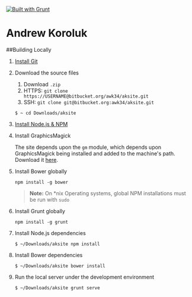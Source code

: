 [![Built with Grunt](https://cdn.gruntjs.com/builtwith.png)](http://gruntjs.com/) 

Andrew Koroluk
===================

##Building Locally
1. [Install Git](http://www.git-scm.com/downloads)

2. Download the source files
    1. Download `.zip`
    2. HTTPS:  `git clone https://USERNAME@bitbucket.org/awk34/aksite.git`
    3. SSH: `git clone git@bitbucket.org:awk34/aksite.git`
	
	`$ ~ cd Downloads/aksite`
	
3. [Install Node.js & NPM](http://nodejs.org/download/)

4. Install GraphicsMagick

	The site depends upon the `gm` module, which depends upon GraphicsMagick being installed and added to the machine's path. Download it [here](http://www.graphicsmagick.org/).

5. Install Bower globally

	`npm install -g bower`
	> **Note:** On *nix Operating systems, global NPM installations must be run with `sudo`

6. Install Grunt globally

	`npm install -g grunt`
	
7. Install Node.js dependencies

	`$ ~/Downloads/aksite npm install`

8. Install Bower dependencies

	`$ ~/Downloads/aksite bower install`
	
9.  Run the local server under the development environment

	`$ ~/Downloads/aksite grunt serve`